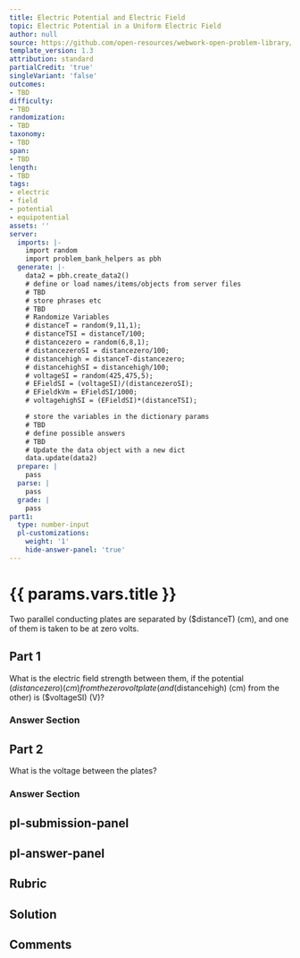 ```yaml
---
title: Electric Potential and Electric Field
topic: Electric Potential in a Uniform Electric Field
author: null
source: https://github.com/open-resources/webwork-open-problem-library/tree/master/Contrib/BrockPhysics/College_Physics_Urone/19.Electric_Potential_and_Electric_Field/19-02.Electric_Potential_in_a_Uniform_Electric_Field/NU_U17_19_02_008.pg
template_version: 1.3
attribution: standard
partialCredit: 'true'
singleVariant: 'false'
outcomes:
- TBD
difficulty:
- TBD
randomization:
- TBD
taxonomy:
- TBD
span:
- TBD
length:
- TBD
tags:
- electric
- field
- potential
- equipotential
assets: ''
server:
  imports: |-
    import random
    import problem_bank_helpers as pbh
  generate: |-
    data2 = pbh.create_data2()
    # define or load names/items/objects from server files
    # TBD
    # store phrases etc
    # TBD
    # Randomize Variables
    # distanceT = random(9,11,1);
    # distanceTSI = distanceT/100;
    # distancezero = random(6,8,1);
    # distancezeroSI = distancezero/100;
    # distancehigh = distanceT-distancezero;
    # distancehighSI = distancehigh/100;
    # voltageSI = random(425,475,5);
    # EFieldSI = (voltageSI)/(distancezeroSI);
    # EFieldkVm = EFieldSI/1000;
    # voltagehighSI = (EFieldSI)*(distanceTSI);

    # store the variables in the dictionary params
    # TBD
    # define possible answers
    # TBD
    # Update the data object with a new dict
    data.update(data2)
  prepare: |
    pass
  parse: |
    pass
  grade: |
    pass
part1:
  type: number-input
  pl-customizations:
    weight: '1'
    hide-answer-panel: 'true'
---
```


# {{ params.vars.title }} 


Two parallel conducting plates are separated by ($distanceT) (cm), and one of them is taken to be at zero volts.

## Part 1 
What is the electric field strength between them, if the potential ($distancezero) (cm) from the zero volt plate (and ($distancehigh) (cm) from the other) is ($voltageSI) (V)? 


 ### Answer Section

## Part 2 
What is the voltage between the plates? 


 ### Answer Section


## pl-submission-panel 


## pl-answer-panel 


## Rubric 


## Solution 


## Comments 


